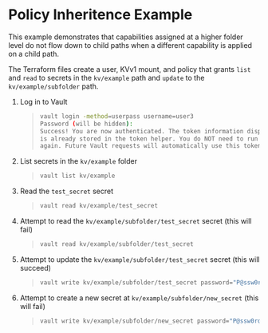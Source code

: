 # Policy Inheritence Example

This example demonstrates that capabilities assigned at a higher folder level do not flow down to child paths when a different capability is applied on a child path.

The Terraform files create a user, KVv1 mount, and policy that grants `list` and `read` to secrets in the `kv/example` path and `update` to the `kv/example/subfolder` path.

1. Log in to Vault
    >
    > ```bash
    > vault login -method=userpass username=user3
    > Password (will be hidden):
    > Success! You are now authenticated. The token information displayed below
    > is already stored in the token helper. You do NOT need to run "vault login"
    > again. Future Vault requests will automatically use this token.
    >```
    >
2. List secrets in the `kv/example` folder
    >
    > ```bash
    > vault list kv/example
    > ```
    >
3. Read the `test_secret` secret
    >
    > ```bash
    > vault read kv/example/test_secret
    > ```
    >
4. Attempt to read the `kv/example/subfolder/test_secret` secret (this will fail)
    >
    > ```bash
    > vault read kv/example/subfolder/test_secret
    >```
    >
5. Attempt to update the `kv/example/subfolder/test_secret` secret (this will succeed)
    >
    > ```bash
    > vault write kv/example/subfolder/test_secret password="P@ssw0rd!"
    > ```
    >
6. Attempt to create a new secret at `kv/example/subfolder/new_secret` (this will fail)
    >
    > ```bash
    > vault write kv/example/subfolder/new_secret password="P@ssw0rd!"
    > ```
    >
